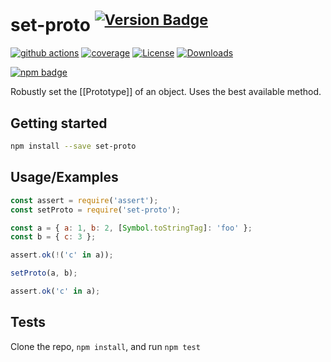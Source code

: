 # set-proto <sup>[![Version Badge][npm-version-svg]][package-url]</sup>

[![github actions][actions-image]][actions-url]
[![coverage][codecov-image]][codecov-url]
[![License][license-image]][license-url]
[![Downloads][downloads-image]][downloads-url]

[![npm badge][npm-badge-png]][package-url]

Robustly set the [[Prototype]] of an object. Uses the best available method.

## Getting started

```sh
npm install --save set-proto
```

## Usage/Examples

```js
const assert = require('assert');
const setProto = require('set-proto');

const a = { a: 1, b: 2, [Symbol.toStringTag]: 'foo' };
const b = { c: 3 };

assert.ok(!('c' in a));

setProto(a, b);

assert.ok('c' in a);
```

## Tests

Clone the repo, `npm install`, and run `npm test`

[package-url]: https://npmjs.org/package/set-proto
[npm-version-svg]: https://versionbadg.es/ljharb/set-proto.svg
[npm-badge-png]: https://nodei.co/npm/set-proto.png?downloads=true&stars=true
[license-image]: https://img.shields.io/npm/l/set-proto.svg
[license-url]: LICENSE
[downloads-image]: https://img.shields.io/npm/dm/set-proto.svg
[downloads-url]: https://npm-stat.com/charts.html?package=set-proto
[codecov-image]: https://codecov.io/gh/ljharb/set-proto/branch/main/graphs/badge.svg
[codecov-url]: https://app.codecov.io/gh/ljharb/set-proto/
[actions-image]: https://img.shields.io/endpoint?url=https://github-actions-badge-u3jn4tfpocch.runkit.sh/ljharb/set-proto
[actions-url]: https://github.com/ljharb/set-proto/actions
